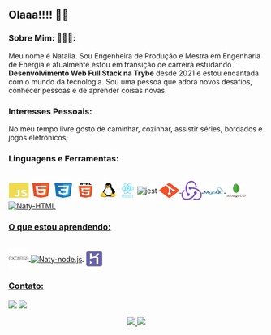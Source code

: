 ## Olaaa!!!! 👋🏿


<div>
 <h3 align="left"> Sobre Mim: 👩🏿‍💻:</h3>
 Meu nome é Natalia. Sou Engenheira de Produção e Mestra em Engenharia de Energia e atualmente estou em transição de carreira estudando <strong>Desenvolvimento    Web Full Stack na Trybe</strong> desde 2021 e estou encantada com o mundo da tecnologia.
 Sou uma pessoa que adora novos desafios, conhecer pessoas e de aprender coisas novas. 
</div>

<h3 align="left"> Interesses Pessoais:</h3>
No meu tempo livre gosto de caminhar, cozinhar, assistir séries, bordados e jogos eletrônicos;
  
<h3 align="left">Linguagens e Ferramentas:</h3>
<div style="display: inline_block"><br>
  <img align="center" alt="Naty-Js" height="30" width="40" src="https://raw.githubusercontent.com/devicons/devicon/master/icons/javascript/javascript-plain.svg">
  <img align="center" alt="Naty-HTML" height="30" width="40" src="https://raw.githubusercontent.com/devicons/devicon/master/icons/html5/html5-original.svg">
  <img align="center" alt="Naty-CSS" height="30" width="40" src="https://raw.githubusercontent.com/devicons/devicon/master/icons/css3/css3-original.svg">
  <img align="center" alt="Naty-html5" src="https://raw.githubusercontent.com/devicons/devicon/master/icons/html5/html5-original-wordmark.svg" alt="html5"      width="40" height="30"/>   <img align="center" alt="Naty-LINUX5" src="https://raw.githubusercontent.com/devicons/devicon/master/icons/linux/linux-original.svg"  alt="linux" width="40" height="30"/> 
  <img align="center"alt="Naty-react" src="https://raw.githubusercontent.com/devicons/devicon/master/icons/react/react-original-wordmark.svg" alt="react" width="30" height="30"/> 
  <img align="center"src="https://www.vectorlogo.zone/logos/jestjsio/jestjsio-icon.svg" alt="jest" width="50" height="30"/> </a> <a href="https://www.linux.org/" target="_blank">
  <img align="center" alt="Naty-git" height="30" width="40" src="https://raw.githubusercontent.com/devicons/devicon/00f02ef57fb7601fd1ddcc2fe6fe670fef3ae3e4/icons/git/git-plain.svg">
  <img align="center"src="https://raw.githubusercontent.com/devicons/devicon/00f02ef57fb7601fd1ddcc2fe6fe670fef3ae3e4/icons/redux/redux-original.svg" alt="jest" width="40" height="40"/> 
  <img align="center" alt="Naty-mysql" height="30" width="40"      src="https://raw.githubusercontent.com/devicons/devicon/00f02ef57fb7601fd1ddcc2fe6fe670fef3ae3e4/icons/mysql/mysql-plain-wordmark.svg">
  <img align="center" alt="Naty-HTML" height="30" width="40"        src="https://raw.githubusercontent.com/devicons/devicon/00f02ef57fb7601fd1ddcc2fe6fe670fef3ae3e4/icons/mongodb/mongodb-original-wordmark.svg">
  <img src="https://cdn.jsdelivr.net/gh/devicons/devicon/icons/docker/docker-original-wordmark.svg" align="center" alt="Naty-HTML" height="40" width="40" />
</div>
 
 <h3 align="left">O que estou aprendendo:</h3>
 <div style="display: inline_block"><br>
   <img align="center" alt="Naty-express" height="40" width="40" src="https://raw.githubusercontent.com/devicons/devicon/master/icons/express/express-original-wordmark.svg"> 
   <img src="https://cdn.jsdelivr.net/gh/devicons/devicon/icons/nodejs/nodejs-original.svg" align="center" alt="Naty-node.js" height="40" width="40" />
   <img align="center" alt="Naty-heroku" height="30" width="40" src="https://raw.githubusercontent.com/devicons/devicon/master/icons/heroku/heroku-plain.svg"> 
</div>
 
<div>   
  <h3 align="left"> Contato:</h3>
  <a href = "mailto:nataliaribeiro@unifei.edu.br"><img src="https://img.shields.io/badge/-Gmail-D14836?style=for-the-badge&logo=gmail&logoColor=white" height="35"   align="center" target="_blank"></a>
  <a href="https://www.linkedin.com/in/natalia-de-souza-ribeiro-559761206/" target="_blank"><img src="https://img.shields.io/badge/-LinkedIn-%230077B5?style=for-the-badge&logo=linkedin&logoColor=white" height="35" align="center" target="_blank"></a> 
</div>
 
<br>
<div align="center">
  <a href="https://github.com/NataliaSRiber">
  <img height="150em" src="https://github-readme-stats.vercel.app/api?username=NataliaSRiber&show_icons=true&theme=dracula&include_all_commits=true&count_private=true"/>
  <img height="150em" src="https://github-readme-stats.vercel.app/api/top-langs/?username=NataliaSRiber&layout=compact&langs_count=7&theme=dracula"/>
</div>

 <!--
**NataliaSRiber/NataliaSRiber** is a ✨ _special_ ✨ repository because its `README.md` (this file) appears on your GitHub profile.

Here are some ideas to get you started:

- 🔭 I’m currently working on ...
- 🌱 I’m currently learning ...
- 👯 I’m looking to collaborate on ...
- 🤔 I’m looking for help with ...
- 💬 Ask me about ...
- 📫 How to reach me: ...
- 😄 Pronouns: ...
- ⚡ Fun fact: ...
-->

